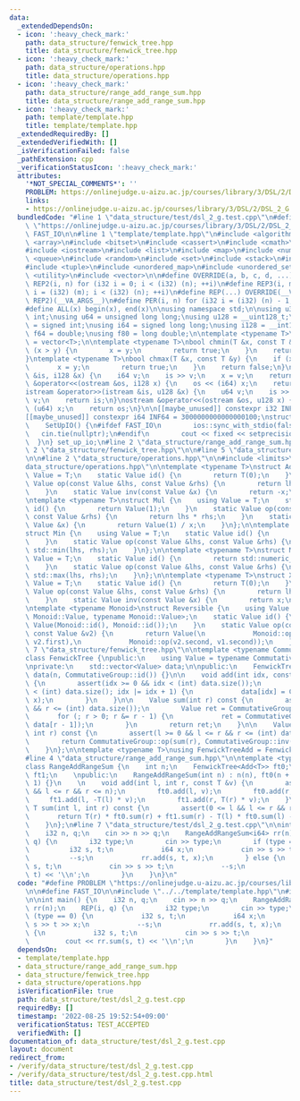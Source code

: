 ```yaml
---
data:
  _extendedDependsOn:
  - icon: ':heavy_check_mark:'
    path: data_structure/fenwick_tree.hpp
    title: data_structure/fenwick_tree.hpp
  - icon: ':heavy_check_mark:'
    path: data_structure/operations.hpp
    title: data_structure/operations.hpp
  - icon: ':heavy_check_mark:'
    path: data_structure/range_add_range_sum.hpp
    title: data_structure/range_add_range_sum.hpp
  - icon: ':heavy_check_mark:'
    path: template/template.hpp
    title: template/template.hpp
  _extendedRequiredBy: []
  _extendedVerifiedWith: []
  _isVerificationFailed: false
  _pathExtension: cpp
  _verificationStatusIcon: ':heavy_check_mark:'
  attributes:
    '*NOT_SPECIAL_COMMENTS*': ''
    PROBLEM: https://onlinejudge.u-aizu.ac.jp/courses/library/3/DSL/2/DSL_2_G
    links:
    - https://onlinejudge.u-aizu.ac.jp/courses/library/3/DSL/2/DSL_2_G
  bundledCode: "#line 1 \"data_structure/test/dsl_2_g.test.cpp\"\n#define PROBLEM\
    \ \"https://onlinejudge.u-aizu.ac.jp/courses/library/3/DSL/2/DSL_2_G\"\n\n#define\
    \ FAST_IO\n\n#line 1 \"template/template.hpp\"\n#include <algorithm>\n#include\
    \ <array>\n#include <bitset>\n#include <cassert>\n#include <cmath>\n#include <iomanip>\n\
    #include <iostream>\n#include <list>\n#include <map>\n#include <numeric>\n#include\
    \ <queue>\n#include <random>\n#include <set>\n#include <stack>\n#include <string>\n\
    #include <tuple>\n#include <unordered_map>\n#include <unordered_set>\n#include\
    \ <utility>\n#include <vector>\n\n#define OVERRIDE(a, b, c, d, ...) d\n#define\
    \ REP2(i, n) for (i32 i = 0; i < (i32) (n); ++i)\n#define REP3(i, m, n) for (i32\
    \ i = (i32) (m); i < (i32) (n); ++i)\n#define REP(...) OVERRIDE(__VA_ARGS__, REP3,\
    \ REP2)(__VA_ARGS__)\n#define PER(i, n) for (i32 i = (i32) (n) - 1; i >= 0; --i)\n\
    #define ALL(x) begin(x), end(x)\n\nusing namespace std;\n\nusing u32 = unsigned\
    \ int;\nusing u64 = unsigned long long;\nusing u128 = __uint128_t;\nusing i32\
    \ = signed int;\nusing i64 = signed long long;\nusing i128 = __int128_t;\nusing\
    \ f64 = double;\nusing f80 = long double;\n\ntemplate <typename T>\nusing Vec\
    \ = vector<T>;\n\ntemplate <typename T>\nbool chmin(T &x, const T &y) {\n    if\
    \ (x > y) {\n        x = y;\n        return true;\n    }\n    return false;\n\
    }\ntemplate <typename T>\nbool chmax(T &x, const T &y) {\n    if (x < y) {\n \
    \       x = y;\n        return true;\n    }\n    return false;\n}\n\nistream &operator>>(istream\
    \ &is, i128 &x) {\n    i64 v;\n    is >> v;\n    x = v;\n    return is;\n}\nostream\
    \ &operator<<(ostream &os, i128 x) {\n    os << (i64) x;\n    return os;\n}\n\
    istream &operator>>(istream &is, u128 &x) {\n    u64 v;\n    is >> v;\n    x =\
    \ v;\n    return is;\n}\nostream &operator<<(ostream &os, u128 x) {\n    os <<\
    \ (u64) x;\n    return os;\n}\n\n[[maybe_unused]] constexpr i32 INF = 1000000100;\n\
    [[maybe_unused]] constexpr i64 INF64 = 3000000000000000100;\nstruct SetUpIO {\n\
    \    SetUpIO() {\n#ifdef FAST_IO\n        ios::sync_with_stdio(false);\n     \
    \   cin.tie(nullptr);\n#endif\n        cout << fixed << setprecision(15);\n  \
    \  }\n} set_up_io;\n#line 2 \"data_structure/range_add_range_sum.hpp\"\n\n#line\
    \ 2 \"data_structure/fenwick_tree.hpp\"\n\n#line 5 \"data_structure/fenwick_tree.hpp\"\
    \n\n#line 2 \"data_structure/operations.hpp\"\n\n#include <limits>\n#line 5 \"\
    data_structure/operations.hpp\"\n\ntemplate <typename T>\nstruct Add {\n    using\
    \ Value = T;\n    static Value id() {\n        return T(0);\n    }\n    static\
    \ Value op(const Value &lhs, const Value &rhs) {\n        return lhs + rhs;\n\
    \    }\n    static Value inv(const Value &x) {\n        return -x;\n    }\n};\n\
    \ntemplate <typename T>\nstruct Mul {\n    using Value = T;\n    static Value\
    \ id() {\n        return Value(1);\n    }\n    static Value op(const Value &lhs,\
    \ const Value &rhs) {\n        return lhs * rhs;\n    }\n    static Value inv(const\
    \ Value &x) {\n        return Value(1) / x;\n    }\n};\n\ntemplate <typename T>\n\
    struct Min {\n    using Value = T;\n    static Value id() {\n        return std::numeric_limits<T>::max();\n\
    \    }\n    static Value op(const Value &lhs, const Value &rhs) {\n        return\
    \ std::min(lhs, rhs);\n    }\n};\n\ntemplate <typename T>\nstruct Max {\n    using\
    \ Value = T;\n    static Value id() {\n        return std::numeric_limits<Value>::min();\n\
    \    }\n    static Value op(const Value &lhs, const Value &rhs) {\n        return\
    \ std::max(lhs, rhs);\n    }\n};\n\ntemplate <typename T>\nstruct Xor {\n    using\
    \ Value = T;\n    static Value id() {\n        return T(0);\n    }\n    static\
    \ Value op(const Value &lhs, const Value &rhs) {\n        return lhs ^ rhs;\n\
    \    }\n    static Value inv(const Value &x) {\n        return x;\n    }\n};\n\
    \ntemplate <typename Monoid>\nstruct Reversible {\n    using Value = std::pair<typename\
    \ Monoid::Value, typename Monoid::Value>;\n    static Value id() {\n        return\
    \ Value(Monoid::id(), Monoid::id());\n    }\n    static Value op(const Value &v1,\
    \ const Value &v2) {\n        return Value(\n            Monoid::op(v1.first,\
    \ v2.first),\n            Monoid::op(v2.second, v1.second));\n    }\n};\n\n#line\
    \ 7 \"data_structure/fenwick_tree.hpp\"\n\ntemplate <typename CommutativeGroup>\n\
    class FenwickTree {\npublic:\n    using Value = typename CommutativeGroup::Value;\n\
    \nprivate:\n    std::vector<Value> data;\n\npublic:\n    FenwickTree(int n) :\
    \ data(n, CommutativeGroup::id()) {}\n\n    void add(int idx, const Value &x)\
    \ {\n        assert(idx >= 0 && idx < (int) data.size());\n        for (; idx\
    \ < (int) data.size(); idx |= idx + 1) {\n            data[idx] = CommutativeGroup::op(data[idx],\
    \ x);\n        }\n    }\n\n    Value sum(int r) const {\n        assert(r >= 0\
    \ && r <= (int) data.size());\n        Value ret = CommutativeGroup::id();\n \
    \       for (; r > 0; r &= r - 1) {\n            ret = CommutativeGroup::op(ret,\
    \ data[r - 1]);\n        }\n        return ret;\n    }\n\n    Value sum(int l,\
    \ int r) const {\n        assert(l >= 0 && l <= r && r <= (int) data.size());\n\
    \        return CommutativeGroup::op(sum(r), CommutativeGroup::inv(sum(l)));\n\
    \    }\n};\n\ntemplate <typename T>\nusing FenwickTreeAdd = FenwickTree<Add<T>>;\n\
    #line 4 \"data_structure/range_add_range_sum.hpp\"\n\ntemplate <typename T>\n\
    class RangeAddRangeSum {\n    int n;\n    FenwickTree<Add<T>> ft0;\n    FenwickTree<Add<T>>\
    \ ft1;\n    \npublic:\n    RangeAddRangeSum(int n) : n(n), ft0(n + 1), ft1(n +\
    \ 1) {}\n    \n    void add(int l, int r, const T &v) {\n        assert(0 <= l\
    \ && l <= r && r <= n);\n        ft0.add(l, v);\n        ft0.add(r, -v);\n   \
    \     ft1.add(l, -T(l) * v);\n        ft1.add(r, T(r) * v);\n    }\n    \n   \
    \ T sum(int l, int r) const {\n        assert(0 <= l && l <= r && r <= n);\n \
    \       return T(r) * ft0.sum(r) + ft1.sum(r) - T(l) * ft0.sum(l) - ft1.sum(l);\n\
    \    }\n};\n#line 7 \"data_structure/test/dsl_2_g.test.cpp\"\n\nint main() {\n\
    \    i32 n, q;\n    cin >> n >> q;\n    RangeAddRangeSum<i64> rr(n);\n    REP(i,\
    \ q) {\n        i32 type;\n        cin >> type;\n        if (type == 0) {\n  \
    \          i32 s, t;\n            i64 x;\n            cin >> s >> t >> x;\n  \
    \          --s;\n            rr.add(s, t, x);\n        } else {\n            i32\
    \ s, t;\n            cin >> s >> t;\n            --s;\n            cout << rr.sum(s,\
    \ t) << '\\n';\n        }\n    }\n}\n"
  code: "#define PROBLEM \"https://onlinejudge.u-aizu.ac.jp/courses/library/3/DSL/2/DSL_2_G\"\
    \n\n#define FAST_IO\n\n#include \"../../template/template.hpp\"\n#include \"../../data_structure/range_add_range_sum.hpp\"\
    \n\nint main() {\n    i32 n, q;\n    cin >> n >> q;\n    RangeAddRangeSum<i64>\
    \ rr(n);\n    REP(i, q) {\n        i32 type;\n        cin >> type;\n        if\
    \ (type == 0) {\n            i32 s, t;\n            i64 x;\n            cin >>\
    \ s >> t >> x;\n            --s;\n            rr.add(s, t, x);\n        } else\
    \ {\n            i32 s, t;\n            cin >> s >> t;\n            --s;\n   \
    \         cout << rr.sum(s, t) << '\\n';\n        }\n    }\n}"
  dependsOn:
  - template/template.hpp
  - data_structure/range_add_range_sum.hpp
  - data_structure/fenwick_tree.hpp
  - data_structure/operations.hpp
  isVerificationFile: true
  path: data_structure/test/dsl_2_g.test.cpp
  requiredBy: []
  timestamp: '2022-08-25 19:52:54+09:00'
  verificationStatus: TEST_ACCEPTED
  verifiedWith: []
documentation_of: data_structure/test/dsl_2_g.test.cpp
layout: document
redirect_from:
- /verify/data_structure/test/dsl_2_g.test.cpp
- /verify/data_structure/test/dsl_2_g.test.cpp.html
title: data_structure/test/dsl_2_g.test.cpp
---
```

